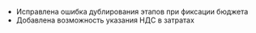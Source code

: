 - Исправлена ошибка дублирования этапов при фиксации бюджета
- Добавлена возможность указания НДС в затратах
